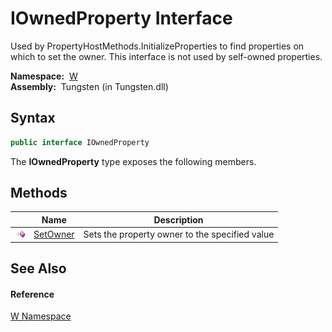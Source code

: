 IOwnedProperty Interface
========================
   
Used by PropertyHostMethods.InitializeProperties to find properties on which to set the owner. This interface is not used by self-owned properties.


  **Namespace:**  [W][1]  
  **Assembly:**  Tungsten (in Tungsten.dll)

Syntax
------

```csharp
public interface IOwnedProperty
```

The **IOwnedProperty** type exposes the following members.


Methods
-------

                 | Name          | Description                                    
---------------- | ------------- | ---------------------------------------------- 
![Public method] | [SetOwner][2] | Sets the property owner to the specified value 


See Also
--------

#### Reference
[W Namespace][1]  

[1]: ../README.md
[2]: SetOwner.md
[Public method]: ../../_icons/pubmethod.gif "Public method"